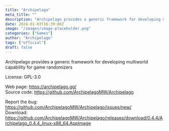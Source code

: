 ```yaml
---
title: "Archipelago"
meta_title: ""
description: "Archipelago provides a generic framework for developing multiworld capability for game randomizers"
date: 2024-01-03T16:39:00Z
image: "/images/image-placeholder.png"
categories: ["Games"]
author: "Archipelago"
tags: ["official"]
draft: false
---
```


Archipelago provides a generic framework for developing multiworld capability for game randomizers

License: GPL-3.0

Web page: https://archipelago.gg/  
Source code: https://github.com/ArchipelagoMW/Archipelago

Report the bug: https://github.com/ArchipelagoMW/Archipelago/issues/new/  
Download: https://github.com/ArchipelagoMW/Archipelago/releases/download/0.4.4/Archipelago_0.4.4_linux-x86_64.AppImage
